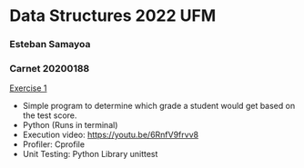 # Data Structures 2022 UFM 

### Esteban Samayoa
### Carnet 20200188 

[Exercise 1](https://github.com/estebansamayoa1/data.structures/tree/main/E1)
- Simple program to determine which grade a student would get based on the test score. 
- Python (Runs in terminal)
- Execution video: https://youtu.be/6RnfV9frvv8
- Profiler: Cprofile
- Unit Testing: Python Library unittest




 
